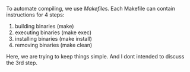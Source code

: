To automate compiling, we use *Makefile*s. Each Makefile can contain instructions for 4 steps:

1. building binaries (make)
2. executing binaries (make exec)
3. installing binaries (make install)
4. removing binaries (make clean)

Here, we are trying to keep things simple. And I dont intended to discuss the 3rd step.
